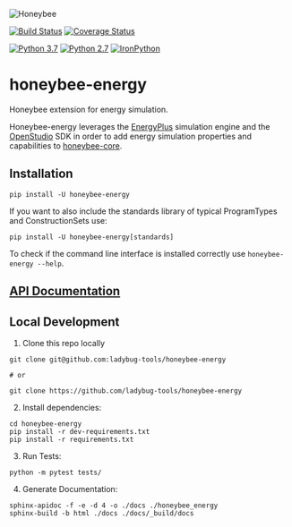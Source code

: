 ![Honeybee](http://www.ladybug.tools/assets/img/honeybee.png)

[![Build Status](https://github.com/ladybug-tools/honeybee-energy/workflows/CI/badge.svg)](https://github.com/ladybug-tools/honeybee-energy/actions)
[![Coverage Status](https://coveralls.io/repos/github/ladybug-tools/honeybee-energy/badge.svg?branch=master)](https://coveralls.io/github/ladybug-tools/honeybee-energy)

[![Python 3.7](https://img.shields.io/badge/python-3.7-blue.svg)](https://www.python.org/downloads/release/python-370/) [![Python 2.7](https://img.shields.io/badge/python-2.7-green.svg)](https://www.python.org/downloads/release/python-270/) [![IronPython](https://img.shields.io/badge/ironpython-2.7-red.svg)](https://github.com/IronLanguages/ironpython2/releases/tag/ipy-2.7.8/)

# honeybee-energy

Honeybee extension for energy simulation.

Honeybee-energy leverages the [EnergyPlus](https://github.com/NREL/EnergyPlus)
simulation engine and the [OpenStudio](https://github.com/NREL/OpenStudio)
SDK in order to add energy simulation properties and capabilities to
[honeybee-core](https://github.com/ladybug-tools/honeybee-core).

## Installation

`pip install -U honeybee-energy`

If you want to also include the standards library of typical ProgramTypes and
ConstructionSets use:

`pip install -U honeybee-energy[standards]`

To check if the command line interface is installed correctly use `honeybee-energy --help`.

## [API Documentation](http://ladybug-tools.github.io/honeybee-energy/docs)

## Local Development

1. Clone this repo locally
```console
git clone git@github.com:ladybug-tools/honeybee-energy

# or

git clone https://github.com/ladybug-tools/honeybee-energy
```
2. Install dependencies:
```console
cd honeybee-energy
pip install -r dev-requirements.txt
pip install -r requirements.txt
```

3. Run Tests:
```console
python -m pytest tests/
```

4. Generate Documentation:
```console
sphinx-apidoc -f -e -d 4 -o ./docs ./honeybee_energy
sphinx-build -b html ./docs ./docs/_build/docs
```
